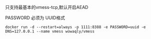 只支持最基本的vmess-tcp,默认开启AEAD

PASSWORD 必须为 UUID格式

```shell
docker run -d --restart=always -p 1111:8388 -e PASSWORD=uuid -e DNS=127.0.0.1 --name vmess wowaqly/vmess
```

